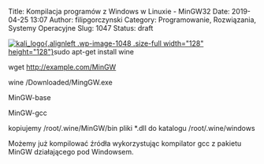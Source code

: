 Title: Kompilacja programów z Windows w Linuxie - MinGW32
Date: 2019-04-25 13:07
Author: filipgorczynski
Category: Programowanie, Rozwiązania, Systemy Operacyjne
Slug: 1047
Status: draft

[![kali\_logo](https://filipgorczynski.files.wordpress.com/2015/05/kali_logo.png){.alignleft .wp-image-1048 .size-full width="128" height="128"}](https://filipgorczynski.files.wordpress.com/2015/05/kali_logo.png)sudo apt-get install wine

wget http://example.com/MinGW

wine /Downloaded/MingGW.exe

MinGW-base

MinGW-gcc

kopiujemy /root/.wine/MinGW/bin pliki \*.dll do katalogu /root/.wine/windows

Możemy już kompilować źródła wykorzystując kompilator gcc z pakietu MinGW działającego pod Windowsem.

